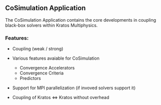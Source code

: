 ## CoSimulation Application

The CoSimulation Application contains the core developments in coupling black-box solvers within Kratos Multiphysics.

### Features:

- Coupling (weak / strong)

- Various features avaiable for CoSimulation
    - Convergence Accelerators
    - Convergence Criteria
    - Predictors

- Support for MPI parallelization (if invoved solvers support it)

- Coupling of Kratos <=> Kratos without overhead